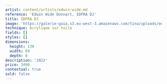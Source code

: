 ```yaml
---
artist: content/artists/edwin-wide.md
reference: 'Edwin Wide Donnart, IDFRA DJ'
title: IDFRA DJ
image: 'https://galerie-gaia.s3.eu-west-3.amazonaws.com/tina/uploads/edwin-wide-donnart/galerie-gaia-edwin-wide-IDFRA DJ-130X81.jpg'
technique: Acrylique sur toile
fields: []
styles: []
dimensions:
  height: 130
  width: 89
  depth: 0
description: '2022'
price: 3400
contextual: true
sold: false
---
```


